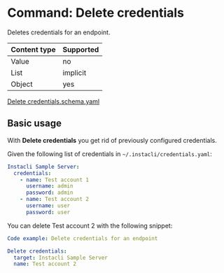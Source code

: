 # Command: Delete credentials

Deletes credentials for an endpoint.

| Content type | Supported |
|--------------|-----------|
| Value        | no        |
| List         | implicit  |
| Object       | yes       |

[Delete credentials.schema.yaml](schema/Delete%20credentials.schema.yaml)

## Basic usage

With **Delete credentials** you get rid of previously configured credentials.

Given the following list of credentials in `~/.instacli/credentials.yaml`:

```yaml file:credentials.yaml
Instacli Sample Server:
  credentials:
    - name: Test account 1
      username: admin
      password: admin
    - name: Test account 2
      username: user
      password: user
```

<!-- yaml instacli
Credentials: ${SCRIPT_TEMP_DIR}/credentials.yaml
-->


You can delete Test account 2 with the following snippet:

```yaml instacli
Code example: Delete credentials for an endpoint

Delete credentials:
  target: Instacli Sample Server
  name: Test account 2
```